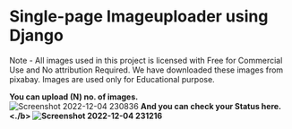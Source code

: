 # Single-page Imageuploader using Django

Note - All images used in this project is licensed with Free for Commercial Use and No attribution Required. We have downloaded these images from pixabay. Images are used only for Educational purpose. 

<b>You can upload (N) no. of images.</b><br>
![Screenshot 2022-12-04 230836](https://user-images.githubusercontent.com/75056596/205506542-0e9938dc-caf4-4d5e-a410-c9490c4f5247.png)
<b>And you can check your Status here.<./b>
![Screenshot 2022-12-04 231216](https://user-images.githubusercontent.com/75056596/205506594-d14b66d3-52f5-4b8f-a9ab-e25353de29ca.png)

